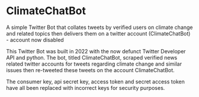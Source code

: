 # ClimateChatBot
A simple Twitter Bot that collates tweets by verified users on climate change and related topics then delivers them on a twitter account (ClimateChatBot) - account now disabled

This Twitter Bot was built in 2022 with the now defunct Twitter Developer API and python. The bot, titled ClimateChatBot, scraped verified news related twitter accounts for tweets regarding climate change and similar issues then re-tweeted these tweets on the account ClimateChatBot.

The consumer key, api secret key, access token and secret access token have all been replaced with incorrect keys for security purposes. 


